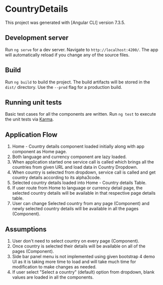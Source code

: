 # CountryDetails

This project was generated with [Angular CLI] version 7.3.5.

## Development server

Run `ng serve` for a dev server. Navigate to `http://localhost:4200/`. The app will automatically reload if you change any of the source files.


## Build

Run `ng build` to build the project. The build artifacts will be stored in the `dist/` directory. Use the `--prod` flag for a production build.

## Running unit tests

Basic test cases for all the components are written.
Run `ng test` to execute the unit tests via [Karma](https://karma-runner.github.io).


## Application Flow

1. Home - Country details component loaded initially along with app component as Home page.
2. Both language and currency component are lazy loaded.
3. When application started one service call is called which brings all the countries from given URL and load data in Country Dropdown.
4. When country is selected from dropdown, service call is called and get country details according to its alpha3code.
5. Selected country details loaded into Home - Country details Table.
6. If user route from Home to language or currency detail page, the selected country details will be available in that respective page details table.
7. User can change Selected country from any page (Component) and newly selected country details will be available in all the pages (Component).


## Assumptions

1. User don't need to select country on every page (Component).
2. Once country is selected their details will be available on all of the pages (Component).
3. Side bar panel menu is not implemented using given bootstrap 4 demo UI as it is taking more time to load and will take much time for modification to make changes as needed.
4. If user select "Select a country" (default) option from dropdown, blank values are loaded in all the components.




